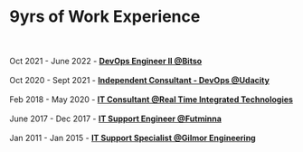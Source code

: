 # 9yrs of Work Experience
<br></br>
Oct 2021 - June 2022 - [**DevOps Engineer II @Bitso**](DevOps_Engineer_II_@Bitso.md) 
<br></br>
Oct 2020 - Sept 2021 - [**Independent Consultant - DevOps  @Udacity**](Independent_Consultant_@Udacity.md)
<br></br>
Feb 2018 - May 2020 - [**IT Consultant @Real Time Integrated Technologies**](IT_Consultant.md) 
<br></br>
June 2017 - Dec 2017 - [**IT Support Engineer  @Futminna**](IT_Support_Engineer_@Futminna.md)
<br></br>
Jan 2011 - Jan 2015 - [**IT Support Specialist   @Gilmor Engineering**](IT_Support_Specialist.md)
